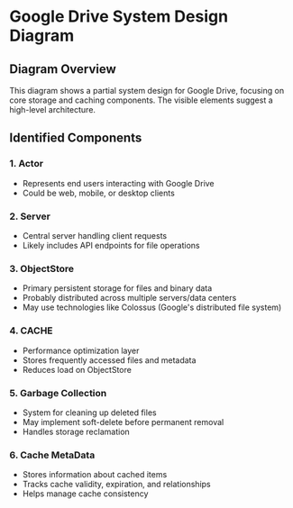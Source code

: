 # Google Drive System Design Diagram

## Diagram Overview
This diagram shows a partial system design for Google Drive, focusing on core storage and caching components. The visible elements suggest a high-level architecture.

## Identified Components

### 1. Actor
- Represents end users interacting with Google Drive
- Could be web, mobile, or desktop clients

### 2. Server
- Central server handling client requests
- Likely includes API endpoints for file operations

### 3. ObjectStore
- Primary persistent storage for files and binary data
- Probably distributed across multiple servers/data centers
- May use technologies like Colossus (Google's distributed file system)

### 4. CACHE
- Performance optimization layer
- Stores frequently accessed files and metadata
- Reduces load on ObjectStore

### 5. Garbage Collection
- System for cleaning up deleted files
- May implement soft-delete before permanent removal
- Handles storage reclamation

### 6. Cache MetaData
- Stores information about cached items
- Tracks cache validity, expiration, and relationships
- Helps manage cache consistency

